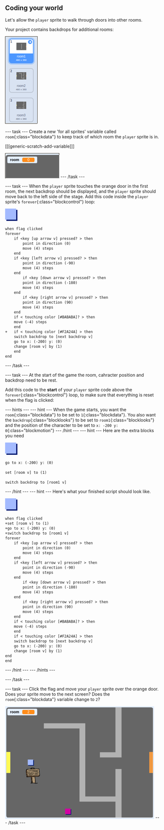 ## Coding your world

Let's allow the `player` sprite to walk through doors into other rooms.

Your project contains backdrops for additional rooms:

![screenshot](images/world-backdrops.png)

--- task ---
Create a new 'for all sprites' variable called `room`{:class="blockdata"} to keep track of which room the `player` sprite is in.

[[[generic-scratch-add-variable]]]

![screenshot](images/world-room.png)
--- /task ---

--- task ---
When the `player` sprite touches the orange door in the first room, the next backdrop should be displayed, and the `player` sprite should move back to the left side of the stage. Add this code inside the `player` sprite's `forever`{:class="blockcontrol"} loop:

![player](images/player.png)

```blocks
when flag clicked
forever
	if <key [up arrow v] pressed? > then
		point in direction (0)
		move (4) steps
	end
	if <key [left arrow v] pressed? > then
		point in direction (-90)
		move (4) steps
	end
		if <key [down arrow v] pressed? > then
		point in direction (-180)
		move (4) steps
	end
		if <key [right arrow v] pressed? > then
		point in direction (90)
		move (4) steps
	end
	if < touching color [#BABABA]? > then
	move (-4) steps
	end
+	if < touching color [#F2A24A] > then
	switch backdrop to [next backdrop v]
	go to x: (-200) y: (0)
	change [room v] by (1)
	end
end
```
--- /task ---

--- task ---
At the start of the game the room, cahracter position and backdrop need to be rest.

Add this code to the **start** of your `player` sprite code above the `forever`{:class="blockcontrol"} loop, to make sure that everything is reset when the flag is clicked:

--- hints --- --- hint ---
When the game starts, you want the `room`{:class="blockdata"} to be set to `1`{:class="blockdata"}.
You also want the `backdrop`{:class="blocklooks"} to be set to `room1`{:class="blocklooks"} and the position of the character to be set to `x: -200 y: 0`{:class="blockmotion"}
--- /hint --- --- hint ---
Here are the extra blocks you need

![player](images/player.png)

```blocks
go to x: (-200) y: (0)

set [room v] to (1)

switch backdrop to [room1 v]
```
--- /hint --- --- hint ---
Here's what your finished script should look like.

![player](images/player.png)

```blocks
when flag clicked
+set [room v] to (1)
+go to x: (-200) y: (0)
+switch backdrop to [room1 v]
forever
	if <key [up arrow v] pressed? > then
		point in direction (0)
		move (4) steps
	end
	if <key [left arrow v] pressed? > then
		point in direction (-90)
		move (4) steps
	end
		if <key [down arrow v] pressed? > then
		point in direction (-180)
		move (4) steps
	end
		if <key [right arrow v] pressed? > then
		point in direction (90)
		move (4) steps
	end
	if < touching color [#BABABA]? > then
	move (-4) steps
	end
	if < touching color [#F2A24A] > then
	switch backdrop to [next backdrop v]
	go to x: (-200) y: (0)
	change [room v] by (1)
end
end
```
--- /hint --- --- /hints ---

--- /task ---

--- task ---
Click the flag and move your `player` sprite over the orange door. Does your sprite move to the next screen? Does the `room`{:class="blockdata"} variable change to `2`?

![screenshot](images/world-room-test.png)
--- /task ---


